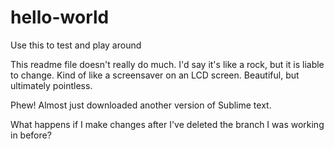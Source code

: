 # hello-world
Use this to test and play around

This readme file doesn't really do much. I'd say it's like a rock, but it is liable to change. Kind of like a screensaver on an LCD screen. Beautiful, but ultimately pointless.

Phew! Almost just downloaded another version of Sublime text.

What happens if I make changes after I've deleted the branch I was working in before?
